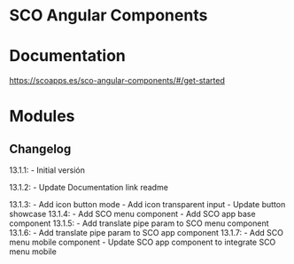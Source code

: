 # SCO Angular Components

# Documentation
https://scoapps.es/sco-angular-components/#/get-started

# Modules


## Changelog
13.1.1:
    - Initial versión

13.1.2:
    - Update Documentation link readme

13.1.3:
    - Add icon button mode
    - Add icon transparent input
    - Update button showcase
13.1.4:
    - Add SCO menu component
    - Add SCO app base component
13.1.5:
    - Add translate pipe param to SCO menu component
13.1.6:
    - Add translate pipe param to SCO app component
13.1.7:
    - Add SCO menu mobile component
    - Update SCO app component to integrate SCO menu mobile
